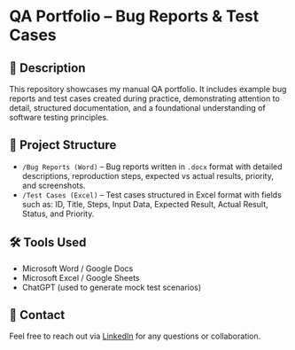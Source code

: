 # QA Portfolio – Bug Reports & Test Cases

## 📌 Description
This repository showcases my manual QA portfolio. It includes example bug reports and test cases created during practice, demonstrating attention to detail, structured documentation, and a foundational understanding of software testing principles.

## 📂 Project Structure

- `/Bug Reports (Word)` – Bug reports written in `.docx` format with detailed descriptions, reproduction steps, expected vs actual results, priority, and screenshots.
- `/Test Cases (Excel)` – Test cases structured in Excel format with fields such as: ID, Title, Steps, Input Data, Expected Result, Actual Result, Status, and Priority.

## 🛠 Tools Used

- Microsoft Word / Google Docs  
- Microsoft Excel / Google Sheets    
- ChatGPT (used to generate mock test scenarios)

## 📧 Contact
Feel free to reach out via [LinkedIn](https://www.linkedin.com/in/arsengaziz/) for any questions or collaboration.
